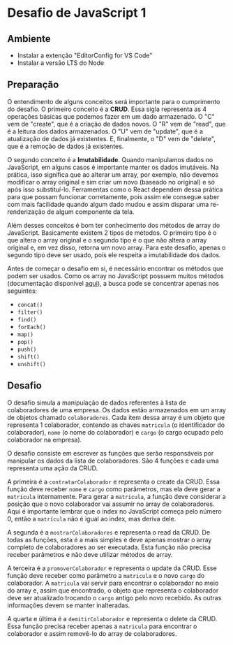 # Desafio de JavaScript 1

## Ambiente

- Instalar a extenção "EditorConfig for VS Code"
- Instalar a versão LTS do Node

## Preparação

O entendimento de alguns conceitos será importante para o cumprimento do desafio. O primeiro conceito é a __CRUD__. Essa sigla representa as 4 operações básicas que podemos fazer em um dado armazenado. O "C" vem de "create", que é a criação de dados novos. O "R" vem de "read", que é a leitura dos dados armazenados. O "U" vem de "update", que é a atualização de dados já existentes. E, finalmente, o "D" vem de "delete", que é a remoção de dados já existentes.

O segundo conceito é a __Imutabilidade__. Quando manipulamos dados no JavaScript, em alguns casos é importante manter os dados imutáveis. Na prática, isso significa que ao alterar um array, por exemplo, não devemos modificar o array original e sim criar um novo (baseado no original) e só após isso substituí-lo. Ferramentas como o React dependem dessa prática para que possam funcionar corretamente, pois assim ele consegue saber com mais facilidade quando algum dado mudou e assim disparar uma re-renderização de algum componente da tela.

Além desses conceitos é bom ter conhecimento dos métodos de array do JavaScript. Basicamente existem 2 tipos de métodos. O primeiro tipo é o que altera o array original e o segundo tipo é o que não altera o array original e, em vez disso, retorna um novo array. Para este desafio, apenas o segundo tipo deve ser usado, pois ele respeita a imutabilidade dos dados.

Antes de começar o desafio em si, é necessário encontrar os métodos que podem ser usados. Como os array no JavaScript possuem muitos métodos (documentação disponível [aqui](https://developer.mozilla.org/pt-BR/docs/Web/JavaScript/Reference/Global_Objects/Array)), a busca pode se concentrar apenas nos seguintes:

- `concat()`
- `filter()`
- `find()`
- `forEach()`
- `map()`
- `pop()`
- `push()`
- `shift()`
- `unshift()`

## Desafio

O desafio simula a manipulação de dados referentes à lista de colaboradores de uma empresa. Os dados estão armazenados em um array de objetos chamado `colaboradores`. Cada item dessa array é um objeto que representa 1 colaborador, contendo as chaves `matricula` (o identificador do colaborador), `nome` (o nome do colaborador) e `cargo` (o cargo ocupado pelo colaborador na empresa).

O desafio consiste em escrever as funções que serão responsáveis por manipular os dados da lista de colaboradores. São 4 funções e cada uma representa uma ação da CRUD.

A primeira é a `contratarColaborador` e representa o create da CRUD. Essa função deve receber `nome` e `cargo` como parâmetros, mas ela deve gerar a `matricula` internamente. Para gerar a `matricula`, a função deve considerar a posição que o novo colaborador vai assumir no array de colaboradores. Aqui é importante lembrar que o index no JavaScript começa pelo número 0, então a `matrícula` não é igual ao index, mas deriva dele.

A segunda é a `mostrarColaboradores` e representa o read da CRUD. De todas as funções, esta é a mais simples e deve apenas mostrar o array completo de colaboradores ao ser executada. Esta função não precisa receber parâmetros e não deve utilizar métodos de array.

A terceira é a `promoverColaborador` e representa o update da CRUD. Esse função deve receber como parâmetro a `matricula` e o novo `cargo` do colaborador. A `matricula` vai servir para encontrar o colaborador no meio do array e, assim que encontrado, o objeto que representa o colaborador deve ser atualizado trocando o `cargo` antigo pelo novo recebido. As outras informações devem se manter inalteradas.

A quarta e última é a `demitirColaborador` e representa o delete da CRUD. Essa função precisa receber apenas a `matricula` para encontrar o colaborador e assim removê-lo do array de colaboradores.
